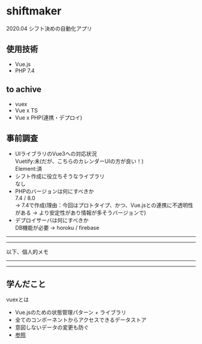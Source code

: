 # shiftmaker
2020.04 シフト決めの自動化アプリ

## 使用技術
- Vue.js
- PHP 7.4

## to achive
- vuex
- Vue x TS
- Vue x PHP(連携・デプロイ)

## 事前調査
- UIライブラリのVue3への対応状況  
Vuetify:未(だが、こちらのカレンダーUIの方が良い！)  
Element:済  
- シフト作成に役立ちそうなライブラリ  
なし 
- PHPのバージョンは何にすべきか  
7.4 / 8.0  
-> 7.4で作成(理由：今回はプロトタイプ、かつ、Vue.jsとの連携に不透明性がある -> より安定性があり情報が多そうバージョンで)
- デプロイサーバは何にすべきか  
DB機能が必要 -> horoku / firebase

---
---
以下、個人的メモ

---
---

## 学んだこと

vuexとは
- Vue.jsのための状態管理パターン + ライブラリ
- 全てのコンポーネントからアクセスできるデータストア
- 意図しないデータの変更も防ぐ
- [参照](https://blog.codecamp.jp/vuejp-vuex-commentary)
